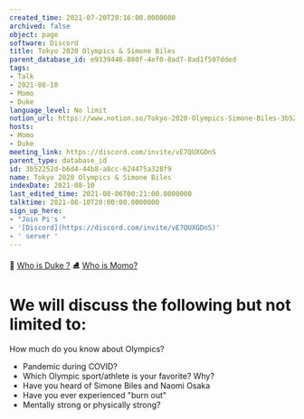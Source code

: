 ```yaml
---
created_time: 2021-07-20T20:16:00.0000000
archived: false
object: page
software: Discord
title: Tokyo 2020 Olympics & Simone Biles
parent_database_id: e9339446-880f-4ef0-8ad7-8ad1f507dded
tags:
- Talk
- 2021-08-10
- Momo
- Duke
language_level: No limit
notion_url: https://www.notion.so/Tokyo-2020-Olympics-Simone-Biles-3b52252db6d444b8a8cc624475a328f9
hosts:
- Momo
- Duke
meeting_link: https://discord.com/invite/vE7QUXGDnS
parent_type: database_id
id: 3b52252d-b6d4-44b8-a8cc-624475a328f9
name: Tokyo 2020 Olympics & Simone Biles
indexDate: 2021-08-10
last_edited_time: 2021-08-06T00:21:00.0000000
talktime: 2021-08-10T20:00:00.0000000
sign_up_here:
- "Join Pi's "
- '[Discord](https://discord.com/invite/vE7QUXGDnS)'
- ' server '
---
```



👑   [Who is Duke ?](/e0958ccc596f4efea798c99507f0f16e) 
⛸️  [Who is Momo?](/23f0f26c7f1547c0b08477c0c6f1f461) 

# We will discuss the following but not limited to:
How much do you know about Olympics?
   - Pandemic during COVID?
   - Which Olympic sport/athlete is your favorite? Why?
   - Have you heard of Simone Biles and Naomi Osaka
   - Have you ever experienced "burn out"
   - Mentally strong or physically strong?





